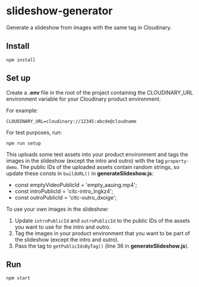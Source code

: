 # slideshow-generator
Generate a slideshow from images with the same tag in Cloudinary.

## Install

```
npm install
```

## Set up

Create a **.env** file in the root of the project containing the CLOUDINARY_URL environment variable for your Cloudinary product environment.

For example:

```
CLOUDINARY_URL=cloudinary://12345:abcde@cloudname
```

For test purposes, run:

```
npm run setup
```

This uploads some test assets into your product environment and tags the images in the slideshow (except the intro and outro) with the tag `property-demo`.
The public IDs of the uploaded assets contain random strings, so update these consts in `buildURL()` in **generateSlideshow.js**:

* const emptyVideoPublicId = 'empty_aauing.mp4';
* const introPublicId = 'citc-intro_lngkz4';
* const outroPublicId = 'citc-outro_dxoige';

To use your own images in the slideshow: 

1. Update `introPublicId` and `outroPublicId` to the public IDs of the assets you want to use for the intro and outro. 
1. Tag the images in your product environment that you want to be part of the slideshow (except the intro and outro). 
1. Pass the tag to `getPublicIdsByTag()` (line 36 in **generateSlideshow.js**).


## Run

```
npm start
```
